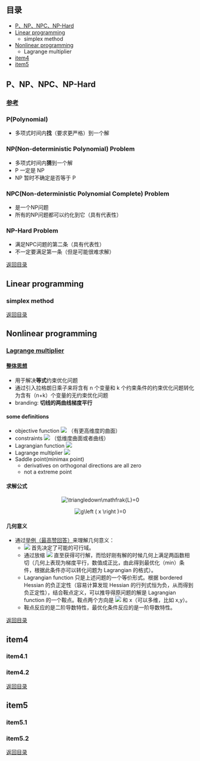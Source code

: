 ## <span id="jump0">目录<span>
  
  * [P、NP、NPC、NP-Hard](#jump1)
  * [Linear programming](#jump2)
    * simplex method
  * [Nonlinear programming](#jump3)
    * Lagrange multiplier
  * [item4](#jump4)
  * [item5](#jump5)

## <span id="jump1">P、NP、NPC、NP-Hard<span>

  ### [参考](https://hujichn.github.io/2016/07/14/%E4%BB%80%E4%B9%88%E6%98%AFP%E3%80%81NP%E3%80%81NPC%E3%80%81NP-Hard%E9%97%AE%E9%A2%98/)
  
  ### P(Polynomial)
  
  * 多项式时间内**找**（要求更严格）到一个解
 
  ### NP(Non-deterministic Polynomial) Problem
  
  * 多项式时间内**猜**到一个解
  * P 一定是 NP
  * NP 暂时不确定是否等于 P

  ### NPC(Non-deterministic Polynomial Complete) Problem
  
  * 是一个NP问题
  * 所有的NP问题都可以约化到它（具有代表性）

  ### NP-Hard Problem
  
  * 满足NPC问题的第二条（具有代表性）
  * 不一定要满足第一条（但是可能很难求解）
  
[返回目录](#jump0)


## <span id="jump2">Linear programming<span>
  
  ### simplex method
  
[返回目录](#jump0)
 
## <span id="jump3">Nonlinear programming<span>
  
  ### [Lagrange multiplier](https://en.wikipedia.org/wiki/Lagrange_multiplier)
  
  #### [整体思想](https://www.cnblogs.com/maybe2030/p/4946256.html)
  
  * 用于解决**等式**约束优化问题
  * 通过引入拉格朗日乘子来将含有 n 个变量和 k 个约束条件的约束优化问题转化为含有（n+k）个变量的无约束优化问题
  * branding: **切线的两曲线梯度平行**
  
  #### some definitions
  
  * objective function ![](https://latex.codecogs.com/png.image?f\left(x\right)) （有更高维度的曲面）
  * constraints ![](https://latex.codecogs.com/png.image?g\left(x\right)=0) （低维度曲面或者曲线）
  * Lagrangian function ![](https://latex.codecogs.com/png.image?\mathfrak{L}\left(x,\lambda\right)=f\left(x\right)-\lambda{}g\left(x\right))
  * Lagrange multiplier ![](https://latex.codecogs.com/png.image?\lambda)
  * Saddle point(minimax point)
    * derivatives on orthogonal directions are all zero
    * not a extreme point

  #### 求解公式
  
<p align="center">
  <img src="https://latex.codecogs.com/png.image?\dpi{110}&space;\triangledown\mathfrak{L}=0" title="\triangledown\mathfrak{L}=0" />
<p>
  
<p align="center">
  <img src="https://latex.codecogs.com/png.image?\dpi{110}&space;g\left&space;(&space;x&space;\right&space;)=0" title="g\left ( x \right )=0" />
<p>

  #### 几何意义
  
  * 通过[举例（最高赞回答）](https://www.zhihu.com/question/38586401)来理解几何意义：
    * ![](https://latex.codecogs.com/png.image?g\left(x\right)) 首先决定了可能的可行域。
    * 通过放缩 ![](https://latex.codecogs.com/png.image?f\left(x\right)) 直至获得可行解，而恰好刚有解的时候几何上满足两函数相切（几何上表现为梯度平行，数值成正比，由此得到最优化（min）条件，根据此条件亦可以转化问题为 Lagrangian 的格式）。
    * Lagrangian function 只是上述问题的一个等价形式。根据 bordered Hessian 的负正定性（容易计算发现 Hessian 的行列式恒为负，从而得到负正定性），结合鞍点定义，可以推导得原问题的解是 Lagrangian function 的一个鞍点。鞍点两个方向是 ![](https://latex.codecogs.com/png.image?\lambda) 和 x（可以多维，比如 x,y）。
    * 鞍点反应的是二阶导数特性，最优化条件反应的是一阶导数特性。
  
 
[返回目录](#jump0)

## <span id="jump4">item4<span>
  
  ### item4.1
 
  ### item4.2

[返回目录](#jump0)


## <span id="jump5">item5<span>
  
  ### item5.1
 
  ### item5.2
  
[返回目录](#jump0)
